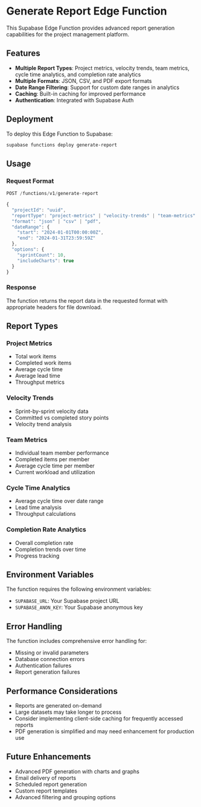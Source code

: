 # Generate Report Edge Function

This Supabase Edge Function provides advanced report generation capabilities for the project management platform.

## Features

- **Multiple Report Types**: Project metrics, velocity trends, team metrics, cycle time analytics, and completion rate analytics
- **Multiple Formats**: JSON, CSV, and PDF export formats
- **Date Range Filtering**: Support for custom date ranges in analytics
- **Caching**: Built-in caching for improved performance
- **Authentication**: Integrated with Supabase Auth

## Deployment

To deploy this Edge Function to Supabase:

```bash
supabase functions deploy generate-report
```

## Usage

### Request Format

```typescript
POST /functions/v1/generate-report

{
  "projectId": "uuid",
  "reportType": "project-metrics" | "velocity-trends" | "team-metrics" | "cycle-time" | "completion-rate",
  "format": "json" | "csv" | "pdf",
  "dateRange": {
    "start": "2024-01-01T00:00:00Z",
    "end": "2024-01-31T23:59:59Z"
  },
  "options": {
    "sprintCount": 10,
    "includeCharts": true
  }
}
```

### Response

The function returns the report data in the requested format with appropriate headers for file download.

## Report Types

### Project Metrics
- Total work items
- Completed work items
- Average cycle time
- Average lead time
- Throughput metrics

### Velocity Trends
- Sprint-by-sprint velocity data
- Committed vs completed story points
- Velocity trend analysis

### Team Metrics
- Individual team member performance
- Completed items per member
- Average cycle time per member
- Current workload and utilization

### Cycle Time Analytics
- Average cycle time over date range
- Lead time analysis
- Throughput calculations

### Completion Rate Analytics
- Overall completion rate
- Completion trends over time
- Progress tracking

## Environment Variables

The function requires the following environment variables:

- `SUPABASE_URL`: Your Supabase project URL
- `SUPABASE_ANON_KEY`: Your Supabase anonymous key

## Error Handling

The function includes comprehensive error handling for:

- Missing or invalid parameters
- Database connection errors
- Authentication failures
- Report generation failures

## Performance Considerations

- Reports are generated on-demand
- Large datasets may take longer to process
- Consider implementing client-side caching for frequently accessed reports
- PDF generation is simplified and may need enhancement for production use

## Future Enhancements

- Advanced PDF generation with charts and graphs
- Email delivery of reports
- Scheduled report generation
- Custom report templates
- Advanced filtering and grouping options